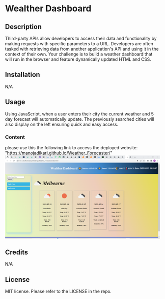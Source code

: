 # Wealther Dashboard


## Description

Third-party APIs allow developers to access their data and functionality by making requests with specific parameters to a URL. Developers are often tasked with retrieving data from another application's API and using it in the context of their own. Your challenge is to build a weather dashboard that will run in the browser and feature dynamically updated HTML and CSS.
    



## Installation

N/A

## Usage
Using JavaScript, when a user enters their city the current weather and 5 day forecast will automatically update. The previously searched cities will also display on the left ensuring quick and easy access.



### Content

please use this the following link to access the deployed website: "https://manojadikari.github.io/Weather_Forecaster/" 
![alt text](images/wather1.png)

## Credits

N/A

## License
MIT license.
Please refer to the LICENSE in the repo.
